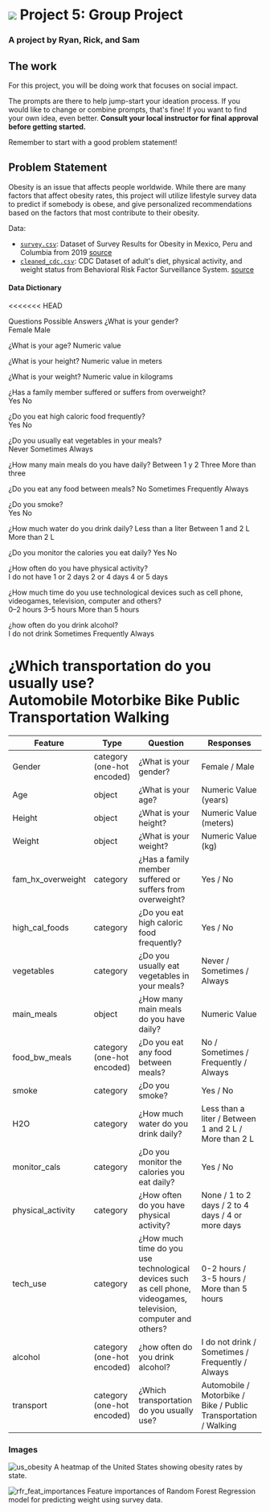 # ![](https://ga-dash.s3.amazonaws.com/production/assets/logo-9f88ae6c9c3871690e33280fcf557f33.png) Project 5: Group Project
### A project by Ryan, Rick, and Sam

## The work

For this project, you will be doing work that focuses on social impact.

The prompts are there to help jump-start your ideation process. If you would like to change or combine prompts, that's fine! If you want to find your own idea, even better. **Consult your local instructor for final approval before getting started.**  

Remember to start with a good problem statement!

## Problem Statement
Obesity is an issue that affects people worldwide. While there are many factors that affect obesity rates, this project will utilize lifestyle survey data to predict if somebody is obese, and give personalized recommendations based on the factors that most contribute to their obesity.

Data:
* [`survey.csv`](./data/survey.csv): Dataset of Survey Results for Obesity in Mexico, Peru and Columbia from 2019 [source](https://archive.ics.uci.edu/ml/datasets/Estimation+of+obesity+levels+based+on+eating+habits+and+physical+condition+) 
* [`cleaned_cdc.csv`](./data/cleaned_cdc.csv): CDC Dataset of adult's diet, physical activity, and weight status from Behavioral Risk Factor Surveillance System. [source](https://chronicdata.cdc.gov/Nutrition-Physical-Activity-and-Obesity/Nutrition-Physical-Activity-and-Obesity-Behavioral/hn4x-zwk7) 


#### Data Dictionary

<<<<<<< HEAD

Questions	Possible Answers
¿What is your gender?	
Female
Male

¿What is your age?	Numeric value

¿What is your height?	Numeric value in meters

¿What is your weight?	Numeric value in kilograms

¿Has a family member suffered or suffers from overweight?	
Yes
No

¿Do you eat high caloric food frequently?	
Yes
No

¿Do you usually eat vegetables in your meals?	
Never
Sometimes
Always

¿How many main meals do you have daily?	
Between 1 y 2
Three
More than three

¿Do you eat any food between meals?	
No
Sometimes
Frequently
Always

¿Do you smoke?	
Yes
No

¿How much water do you drink daily?	
Less than a liter
Between 1 and 2 L
More than 2 L

¿Do you monitor the calories you eat daily?	
Yes
No

¿How often do you have physical activity?	
I do not have
1 or 2 days
2 or 4 days
4 or 5 days

¿How much time do you use technological devices such as cell phone, videogames, television, computer and others?	
0–2 hours
3–5 hours
More than 5 hours

¿how often do you drink alcohol?	
I do not drink
Sometimes
Frequently
Always

¿Which transportation do you usually use?	
Automobile
Motorbike
Bike
Public Transportation
Walking
=======
| Feature | Type  | Question | Responses |
|------|------|--------|---------|
|Gender | category (one-hot encoded) | ¿What is your gender? | Female / Male |
|Age | object | ¿What is your age? | Numeric Value (years) |
|Height | object | ¿What is your height? | Numeric Value (meters) |
|Weight | object | ¿What is your weight? | Numeric Value (kg) |
|fam_hx_overweight | category | ¿Has a family member suffered or suffers from overweight? | Yes / No |
|high_cal_foods| category | ¿Do you eat high caloric food frequently? | Yes / No |
|vegetables| category | ¿Do you usually eat vegetables in your meals?| Never / Sometimes / Always |
|main_meals| object | ¿How many main meals do you have daily?| Numeric Value |
|food_bw_meals| category (one-hot encoded) | ¿Do you eat any food between meals? | No / Sometimes / Frequently / Always |
|smoke| category | ¿Do you smoke? | Yes / No |
|H2O| category | ¿How much water do you drink daily? | Less than a liter / Between 1 and 2 L / More than 2 L |
|monitor_cals| category | ¿Do you monitor the calories you eat daily? | Yes / No |
|physical_activity| category | ¿How often do you have physical activity? | None / 1 to 2 days / 2 to 4 days / 4 or more days |
|tech_use| category | ¿How much time do you use technological devices such as cell phone, videogames, television, computer and others? | 0-2 hours / 3-5 hours / More than 5 hours |
|alcohol| category (one-hot encoded) | ¿how often do you drink alcohol? | I do not drink / Sometimes / Frequently / Always |
|transport| category (one-hot encoded) | ¿Which transportation do you usually use? | Automobile / Motorbike / Bike / Public Transportation / Walking |


### Images

![us_obesity](https://media.git.generalassemb.ly/user/43456/files/98bdc1db-0b3e-412e-98cf-ea4a804aa9fc)
A heatmap of the United States showing obesity rates by state.

![rfr_feat_importances](https://media.git.generalassemb.ly/user/43456/files/0a0b28bc-4b70-47d8-9bc3-8b25730860e3)
Feature importances of Random Forest Regression model for predicting weight using survey data.
